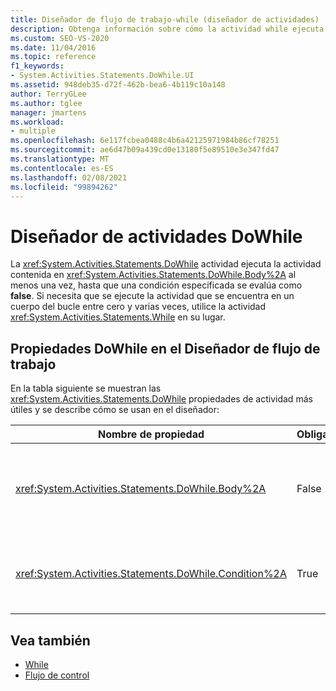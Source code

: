 ```yaml
---
title: Diseñador de flujo de trabajo-while (diseñador de actividades)
description: Obtenga información sobre cómo la actividad while ejecuta la actividad contenida en su cuerpo al menos una vez, hasta que una condición especificada se evalúe como false.
ms.custom: SEO-VS-2020
ms.date: 11/04/2016
ms.topic: reference
f1_keywords:
- System.Activities.Statements.DoWhile.UI
ms.assetid: 948deb35-d72f-462b-bea6-4b119c10a148
author: TerryGLee
ms.author: tglee
manager: jmartens
ms.workload:
- multiple
ms.openlocfilehash: 6e117fcbea0488c4b6a42125971984b86cf78251
ms.sourcegitcommit: ae6d47b09a439cd0e13180f5e89510e3e347fd47
ms.translationtype: MT
ms.contentlocale: es-ES
ms.lasthandoff: 02/08/2021
ms.locfileid: "99894262"
---
```

# <a name="dowhile-activity-designer"></a>Diseñador de actividades DoWhile

La <xref:System.Activities.Statements.DoWhile> actividad ejecuta la actividad contenida en <xref:System.Activities.Statements.DoWhile.Body%2A> al menos una vez, hasta que una condición especificada se evalúa como **false**. Si necesita que se ejecute la actividad que se encuentra en un cuerpo del bucle entre cero y varias veces, utilice la actividad <xref:System.Activities.Statements.While> en su lugar.

## <a name="dowhile-properties-in-the-workflow-designer"></a>Propiedades DoWhile en el Diseñador de flujo de trabajo

En la tabla siguiente se muestran las <xref:System.Activities.Statements.DoWhile> propiedades de actividad más útiles y se describe cómo se usan en el diseñador:

|Nombre de propiedad|Obligatorio|Uso|
|-|--------------|-|
|<xref:System.Activities.Statements.DoWhile.Body%2A>|False|La actividad que se va a ejecutar mientras se **cumple** la condición. Para agregar la <xref:System.Activities.Statements.DoWhile.Body%2A> actividad, coloque una actividad del cuadro de herramientas en el cuadro **Body** del  diseñador de actividades de la actividad con el texto de la sugerencia "Coloque la actividad aquí".|
|<xref:System.Activities.Statements.DoWhile.Condition%2A>|True|La condición que se va a evaluar tras cada una de las iteraciones del bucle. Para establecer la <xref:System.Activities.Statements.DoWhile.Condition%2A> propiedad, escriba una expresión de Visual Basic  en el cuadro condición **del** diseñador de actividades, o en la cuadrícula de propiedades.|

## <a name="see-also"></a>Vea también

- [While](../workflow-designer/while-activity-designer.md)
- [Flujo de control](../workflow-designer/control-flow-activity-designers.md)